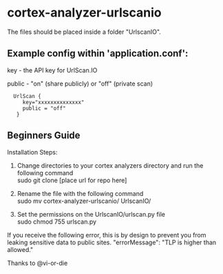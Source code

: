 # cortex-analyzer-urlscanio

The files should be placed inside a folder "UrlscanIO". 

## Example config within 'application.conf':

key - the API key for UrlScan.IO

public - "on" (share publicly) or "off" (private scan)

```
  UrlScan {
     key="xxxxxxxxxxxxxx"
     public = "off"
   }

```

## Beginners Guide
Installation Steps:

1. Change directories to your cortex analyzers directory and run the following command  
sudo git clone [place url for repo here]

1. Rename the file with the following command  
sudo mv cortex-analyzer-urlscanio/ UrlscanIO/

1. Set the permissions on the UrlscanIO/urlscan.py file  
sudo chmod 755 urlscan.py

If you receive the following error, this is by design to prevent you from leaking sensitive data to public sites.
"errorMessage": "TLP is higher than allowed."

Thanks to @vi-or-die
